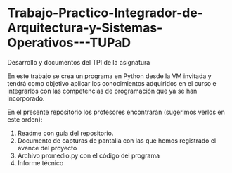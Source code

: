 # Trabajo-Practico-Integrador-de-Arquitectura-y-Sistemas-Operativos---TUPaD
Desarrollo y documentos del TPI de la asignatura

En este trabajo se crea un programa en Python desde la VM invitada y tendrá como objetivo aplicar los conocimientos adquiridos en el curso e integrarlos con las competencias de programación que ya se han incorporado. 

En el presente repositorio los profesores encontrarán (sugerimos verlos en este orden):
1. Readme con guía del repositorio.
2. Documento de capturas de pantalla con las que  hemos registrado el avance del proyecto
3. Archivo promedio.py con el código del programa
4. Informe técnico